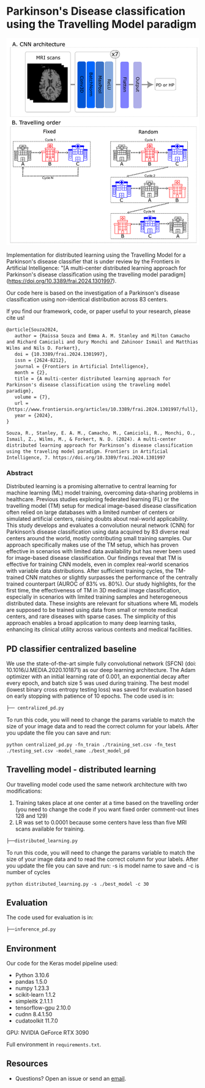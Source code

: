 # Parkinson's Disease classification using the Travelling Model paradigm
<div align="center">

</div>

<p align="center">
<img src="fig1_version4.png?raw=true">
</p>


Implementation for distributed learning using the Travelling Model for a Parkinson's disease classifier that is under review by the Frontiers in Artificial Intelligence: "[A multi-center distributed learning approach for Parkinson's disease classification using the travelling model paradigm] (https://doi.org/10.3389/frai.2024.1301997).

Our code here is based on the investigation of a Parkinson's disease classification using non-identical distribution across 83 centers.

If you find our framework, code, or paper useful to your research, please cite us!
```
@article{Souza2024,
   author = {Raissa Souza and Emma A. M. Stanley and Milton Camacho and Richard Camicioli and Oury Monchi and Zahinoor Ismail and Matthias Wilms and Nils D. Forkert},
   doi = {10.3389/frai.2024.1301997},
   issn = {2624-8212},
   journal = {Frontiers in Artificial Intelligence},
   month = {2},
   title = {A multi-center distributed learning approach for Parkinson's disease classification using the traveling model paradigm},
   volume = {7},
   url = {https://www.frontiersin.org/articles/10.3389/frai.2024.1301997/full},
   year = {2024},
}

```
```
Souza, R., Stanley, E. A. M., Camacho, M., Camicioli, R., Monchi, O., Ismail, Z., Wilms, M., & Forkert, N. D. (2024). A multi-center distributed learning approach for Parkinson’s disease classification using the traveling model paradigm. Frontiers in Artificial Intelligence, 7. https://doi.org/10.3389/frai.2024.1301997
```

### Abstract 
Distributed learning is a promising alternative to central learning for machine learning (ML) model training, overcoming data-sharing problems in healthcare. Previous studies exploring federated learning (FL) or the travelling model (TM) setup for medical image-based disease classification often relied on large databases with a limited number of centers or simulated artificial centers, raising doubts about real-world applicability. This study develops and evaluates a convolution neural network (CNN) for Parkinson’s disease classification using data acquired by 83 diverse real centers around the world, mostly contributing small training samples. Our approach specifically makes use of the TM setup, which has proven effective in scenarios with limited data availability but has never been used for image-based disease classification. Our findings reveal that TM is effective for training CNN models, even in complex real-world scenarios with variable data distributions. After sufficient training cycles, the TM-trained CNN matches or slightly surpasses the performance of the centrally trained counterpart (AUROC of 83\% vs. 80\%). Our study highlights, for the first time, the effectiveness of TM in 3D medical image classification, especially in scenarios with limited training samples and heterogeneous distributed data. These insights are relevant for situations where ML models are supposed to be trained using data from small or remote medical centers, and rare diseases with sparse cases. The simplicity of this approach enables a broad application to many deep learning tasks, enhancing its clinical utility across various contexts and medical facilities. 

## PD classifier centralized baseline
We use the state-of-the-art simple fully convolutional network (SFCN) (doi: 10.1016/J.MEDIA.2020.101871) as our deep learning architecture. The Adam optimizer with an initial learning rate of 0.001, an exponential decay after every epoch, and batch size 5 was used during training. The best model (lowest binary cross entropy testing loss) was saved for evaluation based on early stopping with patience of 10 epochs. 
The code used is in: 
```bash
├── centralized_pd.py

```
To run this code, you will need to change the params variable to match the size of your image data and to read the correct column for your labels. After you update the file you can save and run:
```
python centralized_pd.py -fn_train ./training_set.csv -fn_test ./testing_set.csv -model_name ./best_model_pd
```

## Travelling model - distributed learning
Our travelling model code used the same network architecture with two modifications: 
1. Training takes place at one center at a time based on the travelling order (you need to change the code if you want fixed order comment-out lines 128 and 129)
2. LR was set to 0.0001 because some centers have less than five MRI scans available for training.
```bash
├──distributed_learning.py

```
To run this code, you will need to change the params variable to match the size of your image data and to read the correct column for your labels. After you update the file you can save and run:
-s is model name to save and -c is number of cycles
```
python distributed_learning.py -s ./best_model -c 30
```


## Evaluation
The code used for evaluation is in: 
```bash
├──inference_pd.py

```

## Environment 
Our code for the Keras model pipeline used: 
* Python 3.10.6
* pandas 1.5.0
* numpy 1.23.3
* scikit-learn 1.1.2
* simpleitk 2.1.1.1
* tensorflow-gpu 2.10.0
* cudnn 8.4.1.50
* cudatoolkit 11.7.0

GPU: NVIDIA GeForce RTX 3090

Full environment in `requirements.txt`.


## Resources
* Questions? Open an issue or send an [email](mailto:raissa_souzadeandrad@ucalgary.ca?subject=PD-travelling-model).
